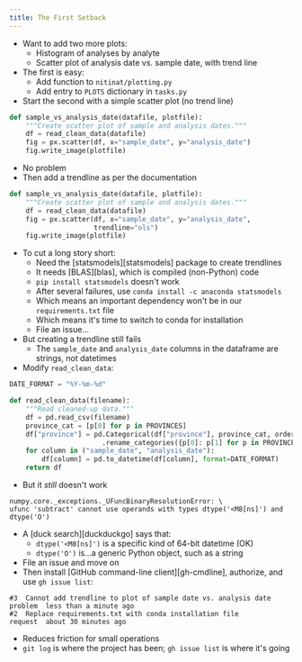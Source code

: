```yaml
---
title: The First Setback
---
```


-   Want to add two more plots:
    -   Histogram of analyses by analyte
    -   Scatter plot of analysis date vs. sample date, with trend line
-   The first is easy:
    -   Add function to `nitinat/plotting.py`
    -   Add entry to `PLOTS` dictionary in `tasks.py`
-   Start the second with a simple scatter plot (no trend line)

```python
def sample_vs_analysis_date(datafile, plotfile):
    """Create scatter plot of sample and analysis dates."""
    df = read_clean_data(datafile)
    fig = px.scatter(df, x="sample_date", y="analysis_date")
    fig.write_image(plotfile)
```

-   No problem
-   Then add a trendline as per the documentation

```python
def sample_vs_analysis_date(datafile, plotfile):
    """Create scatter plot of sample and analysis dates."""
    df = read_clean_data(datafile)
    fig = px.scatter(df, x="sample_date", y="analysis_date",
                     trendline="ols")
    fig.write_image(plotfile)
```

-   To cut a long story short:
    -   Need the [statsmodels][statsmodels] package to create trendlines
    -   It needs [BLAS][blas], which is compiled (non-Python) code
    -   `pip install statsmodels` doesn't work
    -   After several failures, use `conda install -c anaconda statsmodels`
    -   Which means an important dependency won't be in our `requirements.txt` file
    -   Which means it's time to switch to conda for installation
    -   File an issue...
-   But creating a trendline still fails
    -   The `sample_date` and `analysis_date` columns in the dataframe are strings, not datetimes
-   Modify `read_clean_data`:

```python
DATE_FORMAT = "%Y-%m-%d"

def read_clean_data(filename):
    """Read cleaned-up data."""
    df = pd.read_csv(filename)
    province_cat = [p[0] for p in PROVINCES]
    df["province"] = pd.Categorical(df["province"], province_cat, ordered=True)\
                       .rename_categories({p[0]: p[1] for p in PROVINCES})
    for column in ("sample_date", "analysis_date"):
        df[column] = pd.to_datetime(df[column], format=DATE_FORMAT)
    return df
```

-   But it *still* doesn't work

```
numpy.core._exceptions._UFuncBinaryResolutionError: \
ufunc 'subtract' cannot use operands with types dtype('<M8[ns]') and dtype('O')
```

-   A [duck search][duckduckgo] says that:
    -   `dtype('<M8[ns]')` is a specific kind of 64-bit datetime (OK)
    -   `dtype('O')` is...a generic Python object, such as a string
-   File an issue and move on
-   Then install [GitHub command-line client][gh-cmdline], authorize, and use `gh issue list`:

```
#3  Cannot add trendline to plot of sample date vs. analysis date  problem  less than a minute ago
#2  Replace requirements.txt with conda installation file          request  about 30 minutes ago
```

-   Reduces friction for small operations
-   `git log` is where the project has been; `gh issue list` is where it's going
